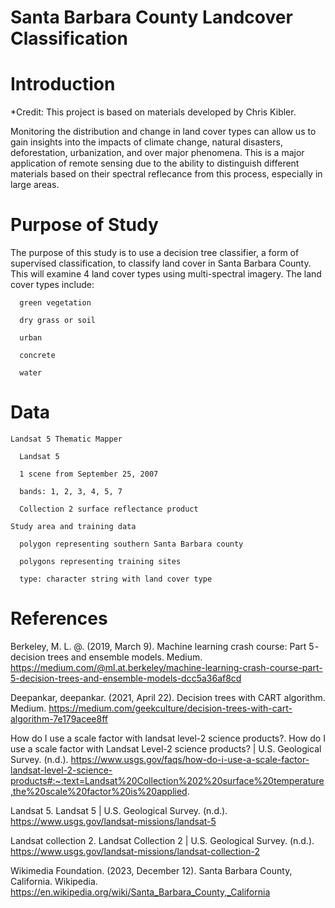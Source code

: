 # Santa Barbara County Landcover Classification
# Introduction

*Credit: This project is based on materials developed by Chris Kibler.

Monitoring the distribution and change in land cover types can allow us to gain insights into the impacts of climate change, natural disasters, deforestation, urbanization, and over major phenomena. This is a major application of remote sensing due to the ability to distinguish different materials based on their spectral reflecance from this process, especially in large areas.

# Purpose of Study

The purpose of this study is to use a decision tree classifier, a form of supervised classification, to classify land cover in Santa Barbara County. This will examine 4 land cover types using multi-spectral imagery. The land cover types include:

      green vegetation

      dry grass or soil

      urban

      concrete

      water

# Data

    Landsat 5 Thematic Mapper

      Landsat 5

      1 scene from September 25, 2007

      bands: 1, 2, 3, 4, 5, 7

      Collection 2 surface reflectance product

    Study area and training data

      polygon representing southern Santa Barbara county

      polygons representing training sites

      type: character string with land cover type

# References

Berkeley, M. L. @. (2019, March 9). Machine learning crash course: Part 5 - decision trees and ensemble models. Medium. https://medium.com/@ml.at.berkeley/machine-learning-crash-course-part-5-decision-trees-and-ensemble-models-dcc5a36af8cd

Deepankar, deepankar. (2021, April 22). Decision trees with CART algorithm. Medium. https://medium.com/geekculture/decision-trees-with-cart-algorithm-7e179acee8ff

How do I use a scale factor with landsat level-2 science products?. How do I use a scale factor with Landsat Level-2 science products? | U.S. Geological Survey. (n.d.). https://www.usgs.gov/faqs/how-do-i-use-a-scale-factor-landsat-level-2-science-products#:~:text=Landsat%20Collection%202%20surface%20temperature,the%20scale%20factor%20is%20applied.

Landsat 5. Landsat 5 | U.S. Geological Survey. (n.d.). https://www.usgs.gov/landsat-missions/landsat-5

Landsat collection 2. Landsat Collection 2 | U.S. Geological Survey. (n.d.). https://www.usgs.gov/landsat-missions/landsat-collection-2

Wikimedia Foundation. (2023, December 12). Santa Barbara County, California. Wikipedia. https://en.wikipedia.org/wiki/Santa_Barbara_County,_California
